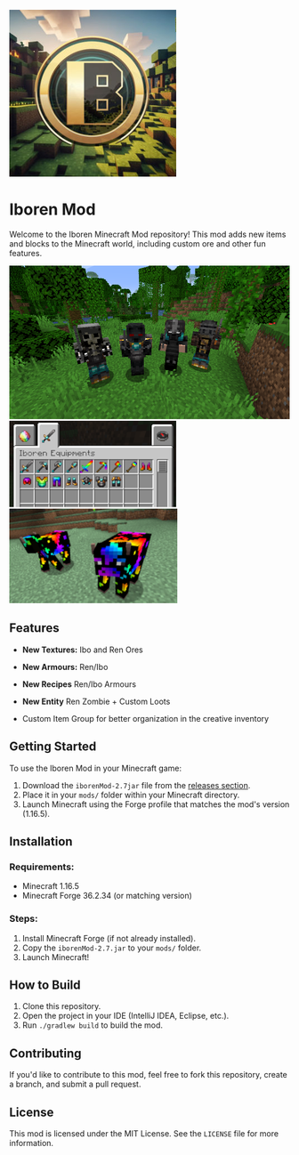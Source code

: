![Mod Logo](src/main/resources/iboren_mod_logo.png)

# Iboren Mod

Welcome to the Iboren Minecraft Mod repository! This mod adds new items and blocks to the Minecraft world, including custom ore and other fun features.


![ScreenShot](screenshots/ren_zombie.png)
![ScreenShot](screenshots/tab_equiments.png)
![ScreenShot](screenshots/custom_cow.png)


## Features

- **New Textures:** Ibo and Ren Ores
- **New Armours:** Ren/Ibo
- **New Recipes** Ren/Ibo Armours
- **New Entity** Ren Zombie + Custom Loots

- Custom Item Group for better organization in the creative inventory

## Getting Started

To use the Iboren Mod in your Minecraft game:

1. Download the `iborenMod-2.7jar` file from the [releases section](#).
2. Place it in your `mods/` folder within your Minecraft directory.
3. Launch Minecraft using the Forge profile that matches the mod's version (1.16.5).

## Installation

### Requirements:
- Minecraft 1.16.5
- Minecraft Forge 36.2.34 (or matching version)
  
### Steps:
1. Install Minecraft Forge (if not already installed).
2. Copy the `iborenMod-2.7.jar` to your `mods/` folder.
3. Launch Minecraft!

## How to Build

1. Clone this repository.
2. Open the project in your IDE (IntelliJ IDEA, Eclipse, etc.).
3. Run `./gradlew build` to build the mod.

## Contributing

If you'd like to contribute to this mod, feel free to fork this repository, create a branch, and submit a pull request.

## License

This mod is licensed under the MIT License. See the `LICENSE` file for more information.


